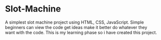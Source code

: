 # Slot-Machine
A simplest slot machine project using HTML, CSS, JavaScript. Simple beginners can view the code get ideas make it better do whatever they want with the code. This is my learning phase so i have created this project.
